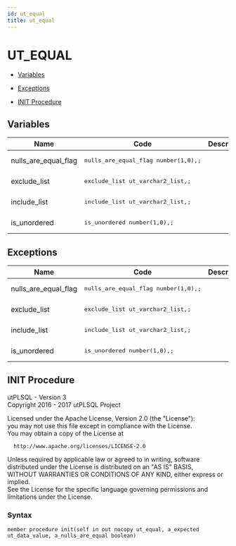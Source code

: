 ```yaml
---
id: ut_equal
title: ut_equal
---
```


# UT_EQUAL




- [Variables](#variables)

- [Exceptions](#exceptions)

- [INIT Procedure](#init)



## Variables<a name="variables"></a>

Name | Code | Description
--- | --- | ---
nulls_are_equal_flag | <pre>nulls_are_equal_flag number(1,0),;</pre> | 
exclude_list | <pre>exclude_list   ut_varchar2_list,;</pre> | 
include_list | <pre>include_list   ut_varchar2_list,;</pre> | 
is_unordered | <pre>is_unordered   number(1,0),;</pre> | 



## Exceptions<a name="exceptions"></a>

Name | Code | Description
--- | --- | ---
nulls_are_equal_flag | <pre>nulls_are_equal_flag number(1,0),;</pre> | 
exclude_list | <pre>exclude_list   ut_varchar2_list,;</pre> | 
include_list | <pre>include_list   ut_varchar2_list,;</pre> | 
is_unordered | <pre>is_unordered   number(1,0),;</pre> | 




 
## INIT Procedure<a name="init"></a>


<p>
<p>utPLSQL - Version 3<br />  Copyright 2016 - 2017 utPLSQL Project</p><p>  Licensed under the Apache License, Version 2.0 (the &quot;License&quot;):<br />  you may not use this file except in compliance with the License.<br />  You may obtain a copy of the License at</p><pre><code>  http://www.apache.org/licenses/LICENSE-2.0</code></pre><p>  Unless required by applicable law or agreed to in writing, software<br />  distributed under the License is distributed on an &quot;AS IS&quot; BASIS,<br />  WITHOUT WARRANTIES OR CONDITIONS OF ANY KIND, either express or implied.<br />  See the License for the specific language governing permissions and<br />  limitations under the License.</p>
</p>

### Syntax
```plsql
member procedure init(self in out nocopy ut_equal, a_expected ut_data_value, a_nulls_are_equal boolean)
```

 





 
